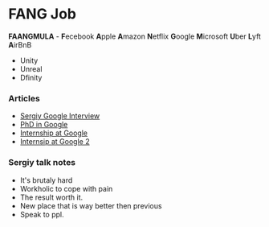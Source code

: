 # FANG Job

**FAANGMULA** - **F**ecebook **A**pple **A**mazon **N**etflix **G**oogle **M**icrosoft **U**ber **L**yft **A**irBnB

- Unity 
- Unreal
- Dfinity


### Articles
- [Sergiy Google Interview](https://dou.ua/lenta/articles/google-interview/)
- [PhD in Google](https://dou.ua/lenta/interviews/research-scientist-from-google/)
- [Internship at Google](https://dou.ua/lenta/articles/internship-in-google-microsoft-sap/)
- [Internsip at Google 2](https://dou.ua/lenta/articles/google-intern/)


### Sergiy talk notes

- It's brutaly hard
- Workholic to cope with pain
- The result worth it.
- New place that is way better then previous
- Speak to ppl.


